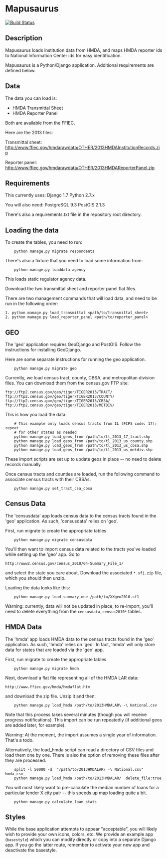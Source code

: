 Mapusaurus
=======

 [![Build Status](https://travis-ci.org/cfpb/mapusaurus.png)](https://travis-ci.org/cfpb/mapusaurus)

## Description 

Mapusaurus loads institution data from HMDA, and maps HMDA
reporter ids to National Information Center ids for easy identification. 

Mapusaurus is a Python/Django application. Additional requirements are defined below.


## Data

The data you can load is:

* HMDA Transmittal Sheet
* HMDA Reporter Panel 

Both are available from the FFIEC. 

Here are the 2013 files:

Transmittal sheet:
http://www.ffiec.gov/hmdarawdata/OTHER/2013HMDAInstitutionRecords.zip

Reporter panel:
http://www.ffiec.gov/hmdarawdata/OTHER/2013HMDAReporterPanel.zip

## Requirements 

This currently uses: 
Django 1.7
Python 2.7.x

You will also need:
PostgreSQL 9.3
PostGIS 2.1.3

There's also a requirements.txt file in the repository root directory.  

## Loading the data


To create the tables, you need to run:

```
    python manage.py migrate respondents
```

There's also a fixture that you need to load some information from:

```
    python manage.py loaddata agency
```

This loads static regulator agency data. 

Download the two transmittal sheet and reporter panel flat files. 

There are two management commands that will load data, and need to be run 
in the following order:

``` 
1. python manage.py load_transmittal <path/to/transmittal_sheet>
2. python manage.py load_reporter_panel <path/to/reporter_panel>
```

## GEO

The 'geo' application requires GeoDjango and PostGIS. Follow the instructions
for installing GeoDjango. 

Here are some separate instructions for running the geo application. 

```
    python manage.py migrate geo
```

Currently, we load census tract, county, CBSA, and metropolitan division files.
You can download them from the census.gov FTP site:

```
ftp://ftp2.census.gov/geo/tiger/TIGER2013/TRACT/
ftp://ftp2.census.gov/geo/tiger/TIGER2013/COUNTY/
ftp://ftp2.census.gov/geo/tiger/TIGER2013/CBSA/
ftp://ftp2.census.gov/geo/tiger/TIGER2013/METDIV/
```

This is how you load the data:

```
    # This example only loads census tracts from IL (FIPS code: 17); repeat 
    # for other states as needed
    python manage.py load_geos_from /path/to/tl_2013_17_tract.shp
    python manage.py load_geos_from /path/to/tl_2013_us_county.shp
    python manage.py load_geos_from /path/to/tl_2013_us_cbsa.shp
    python manage.py load_geos_from /path/to/tl_2013_us_metdiv.shp
```

These import scripts are set up to update geos in place -- no need to delete
records manually.

Once census tracts and counties are loaded, run the following command to
associate census tracts with their CBSAs.

```
    python manage.py set_tract_csa_cbsa
```


## Census Data

The 'censusdata' app loads census data to the census tracts found in the 'geo'
application. As such, 'censusdata' relies on 'geo'.

First, run migrate to create the appropriate tables

```
    python manage.py migrate censusdata
```

You'll then want to import census data related to the tracts you've loaded
while setting up the 'geo' app. Go to
```
http://www2.census.gov/census_2010/04-Summary_File_1/
```
and select the state you care about. Download the associated `*.sf1.zip` file,
which you should then unzip.

Loading the data looks like this:
```
    python manage.py load_summary_one /path/to/XXgeo2010.sf1
```

Warning: currently, data will not be updated in place; to re-import, you'll
need to delete everything from the `censusdata_census2010*` tables.


## HMDA Data

The 'hmda' app loads HMDA data to the census tracts found in the 'geo'
application. As such, 'hmda' relies on 'geo'. In fact, 'hmda' will only store
data for states that are loaded via the 'geo' app.

First, run migrate to create the appropriate tables

```
    python manage.py migrate hmda
```

Next, download a flat file representing all of the HMDA LAR data:
```
http://www.ffiec.gov/hmda/hmdaflat.htm
```
and download the zip file. Unzip it and then:
```
    python manage.py load_hmda /path/to/2013HMDALAR\ -\ National.csv
```

Note that this process takes several minutes (though you will receive progress
notifications). This import can be run repeatedly (if additional geos are
added later, for example).

Warning: At the moment, the import assumes a single year of information.
That's a todo.

Alternatively, the load_hmda script can read a directory of CSV files and load them one by one.
There is also the option of removing these files after they are processed.

```
    split -l 50000 -d  "/path/to/2013HMDALAR\ -\ National.csv" hmda_csv_
    python manage.py load_hmda /path/to/2013HMDALAR/  delete_file:true
```


You will most likely want to pre-calculate the median number of loans for a
particular lender X city pair -- this speeds up map loading quite a bit.

```
    python manage.py calculate_loan_stats
```


## Styles

While the base application attempts to appear "acceptable", you will likely
wish to provide your own icons, colors, etc. We provide an example app
(`basestyle`) which you can modify directly or copy into a separate Django
app. If you go the latter route, remember to activate your new app and
deactivate the basestyle.
